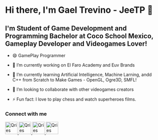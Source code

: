 # Hi there, I'm Gael Trevino - JeeTP 👋
## I'm Student of Game Development and Programming Bachelor at Coco School Mexico, Gameplay Developer and Videogames Lover!

- 😄 GamePlay Programmer

- 🔭 I’m currently working on El Faro Academy and Euv Brands
- 🌱 I’m currently learning Artificial Intelligence, Machine Larning, andd C++ from Scratch to Make Games - OpenGL, Ogre3D, SMFL!
- 👯 I’m looking to collaborate with other videogames creators
- ⚡ Fun fact: I love to play chess and watch superheroes films.

### Connect with me
<a href="https://www.youtube.com/channel/UCyJSToREsnEnYenRHEJbP7g" target="_blank">
   <img alt="Qries" src="https://i.ibb.co/W2r8NNQ/youtube.png" width=40" height="40">
</a>
<a href="https://www.instagram.com/gaeltrevinop/" target="_blank">
   <img alt="Qries" src="https://i.ibb.co/QfgVxMf/instagram.png" width=40" height="40">
</a>
<a href="https://www.twitter.com/iamgaeltpp" target="_blank">
   <img alt="Qries" src="https://i.ibb.co/tqSpfLc/twitter.png" width=40" height="40">
</a>
<a href="https://www.linkedin.com/in/gael-trevino-prieto-324580182/" target="_blank">
   <img alt="Qries" src="https://i.ibb.co/vk2H55Z/linkedin.png" width=40" height="40"">
</a>
